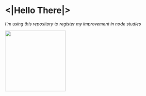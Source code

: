 # <|Hello There|>

    
_I'm using this repository to register my improvement in node studies_

<img src="https://upload.wikimedia.org/wikipedia/commons/thumb/d/d9/Node.js_logo.svg/1280px-Node.js_logo.svg.png" width="200"/>

